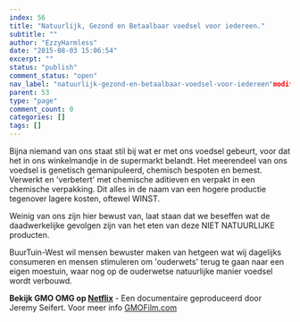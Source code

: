 ```yaml
---
index: 56
title: "Natuurlijk, Gezond en Betaalbaar voedsel voor iedereen."
subtitle: ""
author: "EzzyHarmless"
date: "2015-08-03 15:06:54"
excerpt: ""
status: "publish"
comment_status: "open"
nav_label: "natuurlijk-gezond-en-betaalbaar-voedsel-voor-iedereen"modified: "2015-08-29 20:55:53"
parent: 53
type: "page"
comment_count: 0
categories: []
tags: []
---
```


Bijna niemand van ons staat stil bij wat er met ons voedsel gebeurt, voor dat het in ons winkelmandje in de supermarkt belandt. Het meerendeel van ons voedsel is genetisch gemanipuleerd, chemisch bespoten en bemest. Verwerkt en 'verbetert' met chemische aditieven en verpakt in een chemische verpakking. Dit alles in de naam van een hogere productie tegenover lagere kosten, oftewel WINST.

Weinig van ons zijn hier bewust van, laat staan dat we beseffen wat de daadwerkelijke gevolgen zijn van het eten van deze NIET NATUURLIJKE producten.

BuurTuin-West wil mensen bewuster maken van hetgeen wat wij dagelijks consumeren en mensen stimuleren om 'ouderwets' terug te gaan naar een eigen moestuin, waar nog op de ouderwetse natuurlijke manier voedsel wordt verbouwd.

**Bekijk GMO OMG op [Netflix](https://www.netflix.com/nl-en/title/70272713 "Ga naar NetFlix")** - Een documentaire geproduceerd door Jeremy Seifert. Voor meer info [GMOFilm.com](http://gmofilm.com/ "Back To Eden Film")